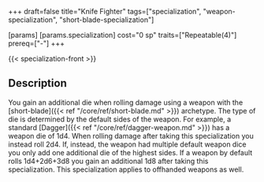 +++
draft=false
title="Knife Fighter"
tags=["specialization", "weapon-specialization", "short-blade-specialization"]

[params]
  [params.specialization]
    cost="0 sp"
    traits=["Repeatable(4)"]
    prereq=["-"]
+++

{{< specialization-front >}}

## Description

You gain an additional die when rolling damage using a weapon 
            with the [short-blade]({{< ref "/core/ref/short-blade.md" >}}) 
            archetype. The type of die is determined by the default sides of 
            the weapon. For example, a standard 
            [Dagger]({{< ref "/core/ref/dagger-weapon.md" >}}) has a weapon die 
            of 1d4. When rolling damage after taking this specialization you 
            instead roll 2d4. If, instead, the weapon had multiple default 
            weapon dice you only add one additional die of the highest sides.
            If a weapon by default rolls 1d4+2d6+3d8 you gain an additional 1d8
            after taking this specialization. This specialization applies to 
            offhanded weapons as well.

